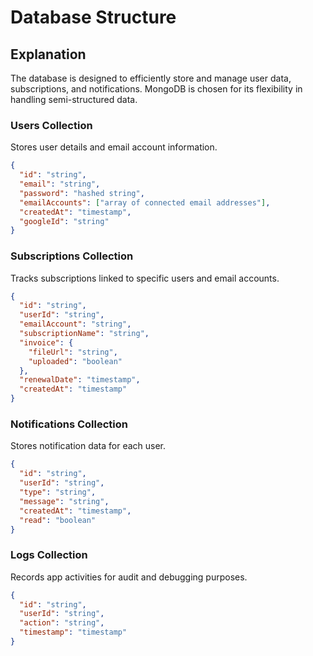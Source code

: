 # Database Structure

## Explanation

The database is designed to efficiently store and manage user data, subscriptions, and notifications. MongoDB is chosen for its flexibility in handling semi-structured data.

### Users Collection

Stores user details and email account information.

```json
{
  "id": "string",
  "email": "string",
  "password": "hashed string",
  "emailAccounts": ["array of connected email addresses"],
  "createdAt": "timestamp",
  "googleId": "string"
}
```

### Subscriptions Collection

Tracks subscriptions linked to specific users and email accounts.

```json
{
  "id": "string",
  "userId": "string",
  "emailAccount": "string",
  "subscriptionName": "string",
  "invoice": {
    "fileUrl": "string",
    "uploaded": "boolean"
  },
  "renewalDate": "timestamp",
  "createdAt": "timestamp"
}
```

### Notifications Collection

Stores notification data for each user.

```json
{
  "id": "string",
  "userId": "string",
  "type": "string",
  "message": "string",
  "createdAt": "timestamp",
  "read": "boolean"
}
```

### Logs Collection

Records app activities for audit and debugging purposes.

```json
{
  "id": "string",
  "userId": "string",
  "action": "string",
  "timestamp": "timestamp"
}
```
